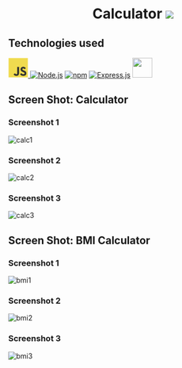 <H1 align="center">Calculator <img src=https://user-images.githubusercontent.com/78539161/181079170-d5f38835-4dca-4664-88c3-4fe8c1215d49.png height="40"></H1>
<H2>Technologies used</H2>
<a href="https://developer.mozilla.org/en-US/docs/Web/JavaScript" target="_blank" rel="noreferrer"> <img src="https://raw.githubusercontent.com/devicons/devicon/master/icons/javascript/javascript-original.svg" alt="javascript" width="40" height="40"/> </a>
<a href="https://nodejs.org/api/" target="_blank" rel="noreferrer"><img src="https://upload.wikimedia.org/wikipedia/commons/thumb/d/d9/Node.js_logo.svg/128px-Node.js_logo.svg.png" alt="Node.js" width="60"></a>
<a href="https://www.npmjs.com/" target="_blank" rel="noreferrer"><img src="https://user-images.githubusercontent.com/78539161/180617223-47849d60-5538-43b7-8474-77d9db58728b.png" alt="npm" width="40"></a>
<a href="https://expressjs.com/" target="_blank" rel="noreferrer"><img src="https://user-images.githubusercontent.com/78539161/180755429-687cd845-0559-4140-9069-4a453ac307b7.png" alt="Express.js" height="18"></a>
<a href="https://hyper.is/" target="_blank" rel="noreferrer"><img src="https://user-images.githubusercontent.com/78539161/180262577-2538fca2-5701-4db4-a2fd-0871adc4af84.svg" width="40" height="40"></a>


<H2>Screen Shot: Calculator</H2>
<H3>Screenshot 1</H3>

![calc1](https://user-images.githubusercontent.com/78539161/181614673-0cb25279-8282-4ce9-9a9c-41a013f623df.png)

<H3>Screenshot 2</H3>

![calc2](https://user-images.githubusercontent.com/78539161/181614696-01665821-51c5-4d38-924a-a64c8ef4356d.png)

<H3>Screenshot 3</H3>

![calc3](https://user-images.githubusercontent.com/78539161/181614710-560f8ae3-b557-47a2-b1fa-96d56a6344d5.png)

<H2>Screen Shot: BMI Calculator</H2>
<H3>Screenshot 1</H3>

![bmi1](https://user-images.githubusercontent.com/78539161/181614737-f44fa9db-171c-4e2f-b884-f99f3c57fe35.png)

<H3>Screenshot 2</H3>

![bmi2](https://user-images.githubusercontent.com/78539161/181614721-56c36f48-8609-46bb-9fb4-6d982576c084.png)

<H3>Screenshot 3</H3>

![bmi3](https://user-images.githubusercontent.com/78539161/181614795-8aab372f-974e-42eb-a264-7571b0552e11.png)


